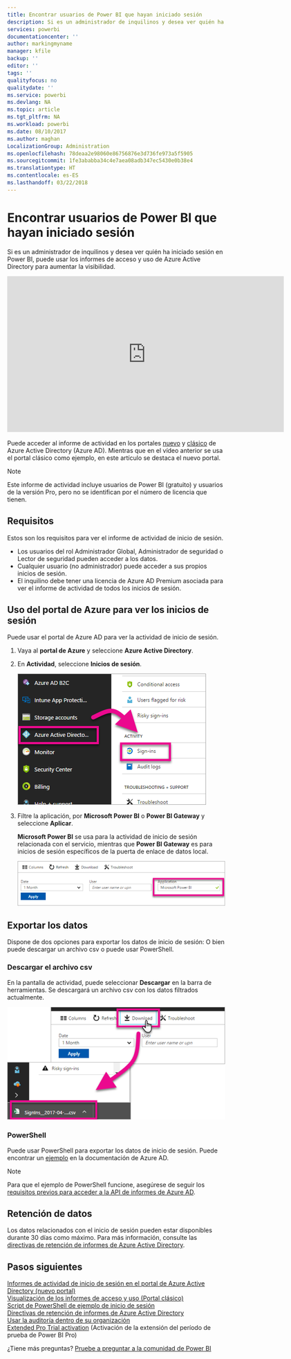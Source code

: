 ```yaml
---
title: Encontrar usuarios de Power BI que hayan iniciado sesión
description: Si es un administrador de inquilinos y desea ver quién ha iniciado sesión en Power BI, puede usar los informes de acceso y uso de Azure Active Directory para aumentar la visibilidad.
services: powerbi
documentationcenter: ''
author: markingmyname
manager: kfile
backup: ''
editor: ''
tags: ''
qualityfocus: no
qualitydate: ''
ms.service: powerbi
ms.devlang: NA
ms.topic: article
ms.tgt_pltfrm: NA
ms.workload: powerbi
ms.date: 08/10/2017
ms.author: maghan
LocalizationGroup: Administration
ms.openlocfilehash: 78deaa2e98060e86756876e3d736fe973a5f5905
ms.sourcegitcommit: 1fe3ababba34c4e7aea08adb347ec5430e0b38e4
ms.translationtype: HT
ms.contentlocale: es-ES
ms.lasthandoff: 03/22/2018
---
```

# <a name="find-power-bi-users-that-have-signed-in"></a>Encontrar usuarios de Power BI que hayan iniciado sesión
Si es un administrador de inquilinos y desea ver quién ha iniciado sesión en Power BI, puede usar los informes de acceso y uso de Azure Active Directory para aumentar la visibilidad.

<iframe width="640" height="360" src="https://www.youtube.com/embed/1AVgh9w9VM8?showinfo=0" frameborder="0" allowfullscreen></iframe>

Puede acceder al informe de actividad en los portales [nuevo](https://docs.microsoft.com/azure/active-directory/active-directory-reporting-activity-sign-ins) y [clásico](https://docs.microsoft.com/azure/active-directory/active-directory-view-access-usage-reports) de Azure Active Directory (Azure AD). Mientras que en el vídeo anterior se usa el portal clásico como ejemplo, en este artículo se destaca el nuevo portal.

> [!NOTE]
> Este informe de actividad incluye usuarios de Power BI (gratuito) y usuarios de la versión Pro, pero no se identifican por el número de licencia que tienen.
> 
> 

## <a name="requirements"></a>Requisitos
Estos son los requisitos para ver el informe de actividad de inicio de sesión.

* Los usuarios del rol Administrador Global, Administrador de seguridad o Lector de seguridad pueden acceder a los datos.
* Cualquier usuario (no administrador) puede acceder a sus propios inicios de sesión.
* El inquilino debe tener una licencia de Azure AD Premium asociada para ver el informe de actividad de todos los inicios de sesión.

## <a name="using-the-azure-portal-to-view-sign-ins"></a>Uso del portal de Azure para ver los inicios de sesión
Puede usar el portal de Azure AD para ver la actividad de inicio de sesión.

1. Vaya al **portal de Azure** y seleccione **Azure Active Directory**.
2. En **Actividad**, seleccione **Inicios de sesión**.
   
    ![](media/service-admin-access-usage/azure-portal-sign-ins.png)
3. Filtre la aplicación, por **Microsoft Power BI** o **Power BI Gateway** y seleccione **Aplicar**.
   
    **Microsoft Power BI** se usa para la actividad de inicio de sesión relacionada con el servicio, mientras que **Power BI Gateway** es para inicios de sesión específicos de la puerta de enlace de datos local.
   
    ![](media/service-admin-access-usage/sign-in-filter.png)

## <a name="export-the-data"></a>Exportar los datos
Dispone de dos opciones para exportar los datos de inicio de sesión: O bien puede descargar un archivo csv o puede usar PowerShell.

### <a name="download-csv"></a>Descargar el archivo csv
En la pantalla de actividad, puede seleccionar **Descargar** en la barra de herramientas. Se descargará un archivo csv con los datos filtrados actualmente.

![](media/service-admin-access-usage/download-sign-in-data-csv.png)

### <a name="powershell"></a>PowerShell
Puede usar PowerShell para exportar los datos de inicio de sesión. Puede encontrar un [ejemplo](https://docs.microsoft.com/azure/active-directory/active-directory-reporting-api-sign-in-activity-samples#powershell-script) en la documentación de Azure AD.

> [!NOTE]
> Para que el ejemplo de PowerShell funcione, asegúrese de seguir los [requisitos previos para acceder a la API de informes de Azure AD](https://docs.microsoft.com/en-us/azure/active-directory/active-directory-reporting-api-prerequisites).
> 
> 

## <a name="data-retention"></a>Retención de datos
Los datos relacionados con el inicio de sesión pueden estar disponibles durante 30 días como máximo. Para más información, consulte las [directivas de retención de informes de Azure Active Directory](https://docs.microsoft.com/azure/active-directory/active-directory-reporting-retention).

## <a name="next-steps"></a>Pasos siguientes
[Informes de actividad de inicio de sesión en el portal de Azure Active Directory (nuevo portal)](https://docs.microsoft.com/azure/active-directory/active-directory-reporting-activity-sign-ins)  
[Visualización de los informes de acceso y uso (Portal clásico)](https://docs.microsoft.com/azure/active-directory/active-directory-view-access-usage-reports#view-or-download-a-report)  
[Script de PowerShell de ejemplo de inicio de sesión](https://docs.microsoft.com/azure/active-directory/active-directory-reporting-api-sign-in-activity-samples#powershell-script)  
[Directivas de retención de informes de Azure Active Directory](https://docs.microsoft.com/azure/active-directory/active-directory-reporting-retention)  
[Usar la auditoría dentro de su organización](service-admin-auditing.md)  
[Extended Pro Trial activation](service-extended-pro-trial.md) (Activación de la extensión del período de prueba de Power BI Pro)

¿Tiene más preguntas? [Pruebe a preguntar a la comunidad de Power BI](https://community.powerbi.com/)

